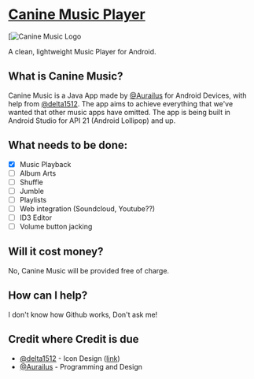 # [Canine Music Player](http://canine.woofbark.dog)
[![Canine Music Logo](https://github.com/Aurailus/CanineMusic/resources/canine_logo_raster.png)

A clean, lightweight Music Player for Android.

## What is Canine Music?
Canine Music is a Java App made by [@Aurailus](https://github.com/Aurailus) for Android Devices, with help from [@delta1512](https://github.com/delta1512). The app aims to achieve everything that we've wanted that other music apps have omitted. The app is being built in Android Studio for API 21 (Android Lollipop) and up.

## What needs to be done:
- [x] Music Playback
- [ ] Album Arts
- [ ] Shuffle
- [ ] Jumble
- [ ] Playlists
- [ ] Web integration (Soundcloud, Youtube??)
- [ ] ID3 Editor
- [ ] Volume button jacking

## Will it cost money?
No, Canine Music will be provided free of charge.

## How can I help?
I don't know how Github works, Don't ask me!

## Credit where Credit is due
- [@delta1512](https://github.com/Aurailus) - Icon Design \([link](https://github.com/delta1512/open_icon_set)\)
- [@Aurailus](https://github.com/delta1512) - Programming and Design

